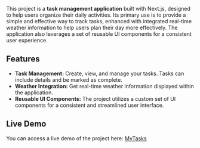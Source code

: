This project is a **task management application** built with Next.js, designed to help users organize their daily activities. Its primary use is to provide a simple and effective way to track tasks, enhanced with integrated real-time weather information to help users plan their day more effectively. The application also leverages a set of reusable UI components for a consistent user experience.

## Features

*   **Task Management:** Create, view, and manage your tasks. Tasks can include details and be marked as complete.
*   **Weather Integration:** Get real-time weather information displayed within the application.
*   **Reusable UI Components:** The project utilizes a custom set of UI components for a consistent and streamlined user interface.


## Live Demo

You can access a live demo of the project here: [MyTasks](https://sunilsolankiji.github.io/MyTasks/)

